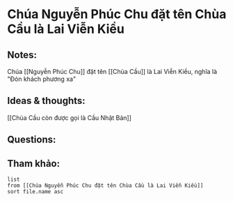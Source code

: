 # Chúa Nguyễn Phúc Chu đặt tên Chùa Cầu là Lai Viễn Kiều

## Notes:
Chúa [[Nguyễn Phúc Chu]] đặt tên [[Chùa Cầu]] là Lai Viễn Kiều, nghĩa là "Đón khách phương xa"

## Ideas & thoughts:
[[Chùa Cầu còn được gọi là Cầu Nhật Bản]]

## Questions:


## Tham khảo:
```dataview
list
from [[Chúa Nguyễn Phúc Chu đặt tên Chùa Cầu là Lai Viễn Kiều]]
sort file.name asc
```